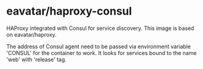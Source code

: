 eavatar/haproxy-consul
===================================
HAProxy integrated with Consul for service discovery. This image is based on eavatar/haproxy.

The address of Consul agent need to be passed via environment variable 'CONSUL' for the container
to work. It looks for services bound to the name 'web' with 'release' tag.
